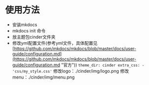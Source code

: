 # 使用方法 #
- 安装mkdocs
- mkdocs init 命令
- 放主题包cinder文件夹
- 修改yml配置文件(参考yml文件，具体配置见[https://github.com/mkdocs/mkdocs/blob/master/docs/user-guide/configuration.md](https://github.com/mkdocs/mkdocs/blob/master/docs/user-guide/configuration.md "官方"))
    `theme_dir: cinder
     extra_css: -'css/my_style.css'`
修改logo：./cinder/img/logo.png
修改menu：./cinder/img/menu.png
